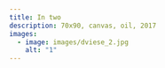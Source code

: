 ```yaml
---
title: In two
description: 70x90, canvas, oil, 2017
images:
  - image: images/dviese_2.jpg
    alt: "1"
---
```

